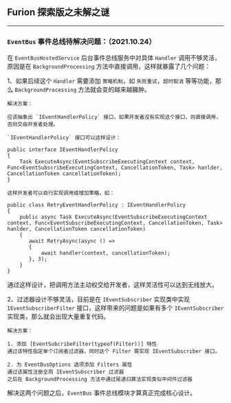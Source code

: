 ## Furion 探索版之未解之谜

-----

### `EventBus` 事件总线待解决问题：（2021.10.24）

在 `EventBusHostedService` 后台事件总线服务中对具体 `Handler` 调用不够灵活，原因是在 `BackgroundProcessing` 方法中直接调用，这样就暴露了几个问题：

1、如果后续这个 `Handler` 需要添加 `策略机制`，如 `失败重试`，`超时取消` 等等功能，那么 `BackgroundProcessing` 方法就会变的越来越臃肿。

```
解决方案：

应该抽象出 `IEventHandlerPolicy` 接口，如果开发者没有实现这个接口，则直接调用，否则交由开发者处理。

`IEventHandlerPolicy` 接口可以这样设计：

public interface IEventHandlerPolicy
{
    Task ExecuteAsync(EventSubscribeExecutingContext context, Func<EventSubscribeExecutingContext, CancellationToken, Task> hanlder, CancellationToken cancellationToken);
}

这样开发者可以自行实现调用或增加策略，如：

public class RetryEventHandlerPolicy : IEventHandlerPolicy
{
    public async Task ExecuteAsync(EventSubscribeExecutingContext context, Func<EventSubscribeExecutingContext, CancellationToken, Task> hanlder, CancellationToken cancellationToken)
    {
       await RetryAsync(async () => 
       { 
           await handler(context, cancellationToken);
       }, 3);
    }
}

```

通过这样设计，把调用方法主动权交给开发者，这样灵活性可以达到无线放大。

2、过滤器设计不够灵活，目前是在 `IEventSubscriber` 实现类中实现 `IEventSubscriberFilter` 接口，这样带来的问题是如果有多个 `IEventSubscriber` 实现类，那么就会出现大量重复代码。

```
解决方案：

1. 添加 [EventSubcribeFilter(typeof(Filter))] 特性
通过该特性指定单个订阅者过滤器，同时这个 Filter 需实现 IEventSubscriber 接口。

2. 为 EventBusOptions 选项添加 Filters 属性
通过该属性注册全局 IEventSubscriber 过滤器
之后在 BackgroundProcessing 方法中通过尾递归算法实现类似中间件过滤器
```

解决这两个问题之后，`EventBus` 事件总线模块才算真正完成核心设计。